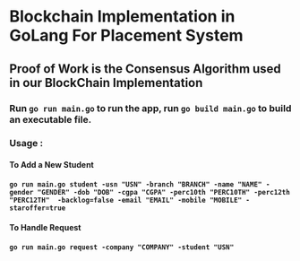 # Blockchain Implementation in GoLang For Placement System

## Proof of Work is the Consensus Algorithm used in our BlockChain Implementation

### Run `go run main.go` to run the app, run `go build main.go` to build an executable file.

### Usage :


#### To Add a New Student
####    `go run main.go student -usn "USN" -branch "BRANCH" -name "NAME" -gender "GENDER" -dob "DOB" -cgpa "CGPA" -perc10th "PERC10TH" -perc12th "PERC12TH"  -backlog=false -email "EMAIL" -mobile "MOBILE" -staroffer=true`


#### To Handle Request
####    `go run main.go request -company "COMPANY" -student "USN"`




